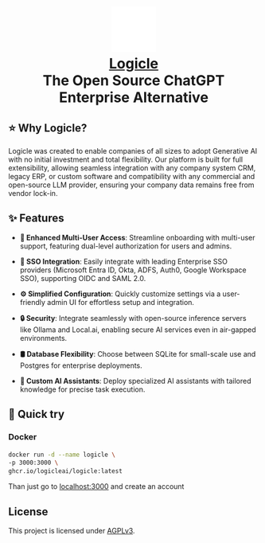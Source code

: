 <h1 align="center" style="border-bottom: none">
    <div>
        <a href="https://logicle.ai">
            <img src="./logicle/public/logo.png" width="90" />
            <br>
            Logicle
        </a>
    </div>
    The Open Source ChatGPT Enterprise Alternative <br>
</h1>

## ⭐️ Why Logicle?
Logicle was created to enable companies of all sizes to adopt Generative AI with no initial investment and total flexibility.
Our platform is built for full extensibility, allowing seamless integration with any company system CRM, legacy ERP, or custom software and compatibility with any commercial and open-source LLM provider, ensuring your company data remains free from vendor lock-in.


## ✨ Features

- **👥 Enhanced Multi-User Access**: Streamline onboarding with multi-user support, featuring dual-level authorization for users and admins.

- **🔗 SSO Integration**: Easily integrate with leading Enterprise SSO providers (Microsoft Entra ID, Okta, ADFS, Auth0, Google Workspace SSO), supporting OIDC and SAML 2.0.

- **⚙️ Simplified Configuration**: Quickly customize settings via a user-friendly admin UI for effortless setup and integration.

- **🔒 Security**: Integrate seamlessly with open-source inference servers like Ollama and Local.ai, enabling secure AI services even in air-gapped environments.

- **🛢️ Database Flexibility**: Choose between SQLite for small-scale use and Postgres for enterprise deployments.

- **🤖 Custom AI Assistants**: Deploy specialized AI assistants with tailored knowledge for precise task execution.

## 🚀 Quick try

### Docker

```bash
docker run -d --name logicle \
-p 3000:3000 \
ghcr.io/logicleai/logicle:latest
```

Than just go to [localhost:3000](http://localhost:3000) and create an account


## License

<p>
This project is licensed under <a href="./LICENSE">AGPLv3</a>.
</p>